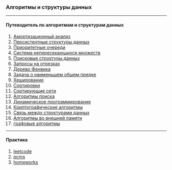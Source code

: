 ### Алгоритмы и структуры данных
---
#### Путеводитель по алгоритмам и структурам данных
1. [Амортизационный анализ]()
2. [Персистентные структуры данных]()
3. [Приоритетные очереди]()
4. [Система непересекающихся множеств]()
5. [Поисковые структуры данных]()
6. [Запросы на отрезках]()
7. [Дерево Фенвика]()
8. [Задача о наименьшем общем предке]()
9. [Хеширование]()
10. [Сортировки](https://github.com/georgedem975/algorithms_and_data_structures/tree/master/sorts)
11. [Сортирующие сети]()
12. [Алгоритмы поиска]()
13. [Динамическое программирование]()
14. [Криптографические алгоритмы]()
15. [Связь между структурами данных]()
16. [Алгоритмы во внешней памяти]()
17. [графовые алгоритмы]()

---
#### Практика
1. [leetcode](https://github.com/georgedem975/algorithms_and_data_structures/tree/master/leetcode)
2. [pcms](https://github.com/georgedem975/algorithms_and_data_structures/tree/master/pcms(graphs))
3. [homeworks](https://github.com/georgedem975/algorithms_and_data_structures/tree/master/homework)